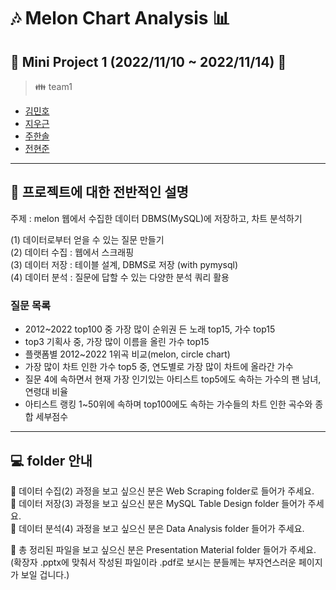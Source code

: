 # :notes: Melon Chart Analysis :bar_chart:
## :bookmark_tabs: Mini Project 1 (2022/11/10 ~ 2022/11/14) :date:


> :family: team1
- [김민호](https://github.com/Minho852)
- [지우근](https://github.com/UGeunJi)
- [주한솔](https://github.com/zzoall)
- [전현준](https://github.com/Hjun96)

---

## :scroll: 프로젝트에 대한 전반적인 설명

주제 : melon 웹에서 수집한 데이터 DBMS(MySQL)에 저장하고, 차트 분석하기

(1) 데이터로부터 얻을 수 있는 질문 만들기 <br>
(2) 데이터 수집 : 웹에서 스크래핑 <br>
(3) 데이터 저장 : 테이블 설계, DBMS로 저장 (with pymysql)  <br>
(4) 데이터 분석 : 질문에 답할 수 있는 다양한 분석 쿼리 활용   <br>

### 질문 목록

- 2012~2022 top100 중 가장 많이 순위권 든 노래 top15, 가수 top15
- top3 기획사 중, 가장 많이 이름을 올린 가수 top15
- 플랫폼별 2012~2022 1위곡 비교(melon, circle chart)
- 가장 많이 차트 인한 가수 top5 중, 연도별로 가장 많이 차트에 올라간 가수
- 질문 4에 속하면서 현재 가장 인기있는 아티스트 top5에도 속하는 가수의 팬 남녀, 연령대 비율
- 아티스트 랭킹 1~50위에 속하며 top100에도 속하는 가수들의 차트 인한 곡수와 종합 세부점수


---

## :computer: folder 안내

:speech_balloon: 데이터 수집(2) 과정을 보고 싶으신 분은 Web Scraping folder로 들어가 주세요. <br>
:speech_balloon: 데이터 저장(3) 과정을 보고 싶으신 분은 MySQL Table Design folder 들어가 주세요. <br>
:speech_balloon: 데이터 분석(4) 과정을 보고 싶으신 분은 Data Analysis folder 들어가 주세요. <br>

:speech_balloon: 총 정리된 파일을 보고 싶으신 분은 Presentation Material folder 들어가 주세요. <br>
(확장자 .pptx에 맞춰서 작성된 파일이라 .pdf로 보시는 분들께는 부자연스러운 페이지가 보일 겁니다.)
